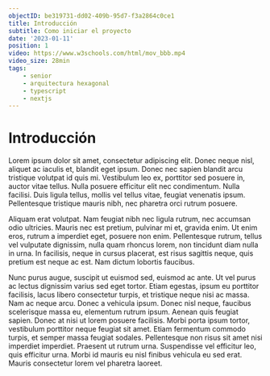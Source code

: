 ```yaml
---
objectID: be319731-dd02-409b-95d7-f3a2864c0ce1
title: Introducción
subtitle: Como iniciar el proyecto
date: '2023-01-11'
position: 1
video: https://www.w3schools.com/html/mov_bbb.mp4
video_size: 28min
tags:
    - senior
    - arquitectura hexagonal
    - typescript
    - nextjs
---
```


# Introducción

Lorem ipsum dolor sit amet, consectetur adipiscing elit. Donec neque nisl, aliquet ac iaculis et, blandit eget ipsum. Donec nec sapien blandit arcu tristique volutpat id quis mi. Vestibulum leo ex, porttitor sed posuere in, auctor vitae tellus. Nulla posuere efficitur elit nec condimentum. Nulla facilisi. Duis ligula tellus, mollis vel tellus vitae, feugiat venenatis ipsum. Pellentesque tristique mauris nibh, nec pharetra orci rutrum posuere.

Aliquam erat volutpat. Nam feugiat nibh nec ligula rutrum, nec accumsan odio ultricies. Mauris nec est pretium, pulvinar mi et, gravida enim. Ut enim eros, rutrum a imperdiet eget, posuere non enim. Pellentesque rutrum, tellus vel vulputate dignissim, nulla quam rhoncus lorem, non tincidunt diam nulla in urna. In facilisis, neque in cursus placerat, est risus sagittis neque, quis pretium est neque ac est. Nam dictum lobortis faucibus.

Nunc purus augue, suscipit ut euismod sed, euismod ac ante. Ut vel purus ac lectus dignissim varius sed eget tortor. Etiam egestas, ipsum eu porttitor facilisis, lacus libero consectetur turpis, et tristique neque nisi ac massa. Nam ac neque arcu. Donec a vehicula ipsum. Donec nisl neque, faucibus scelerisque massa eu, elementum rutrum ipsum. Aenean quis feugiat sapien. Donec at nisi ut lorem posuere facilisis. Morbi porta ipsum tortor, vestibulum porttitor neque feugiat sit amet. Etiam fermentum commodo turpis, et semper massa feugiat sodales. Pellentesque non risus sit amet nisi imperdiet imperdiet. Praesent ut rutrum urna. Suspendisse vel efficitur leo, quis efficitur urna. Morbi id mauris eu nisl finibus vehicula eu sed erat. Mauris consectetur lorem vel pharetra laoreet.
